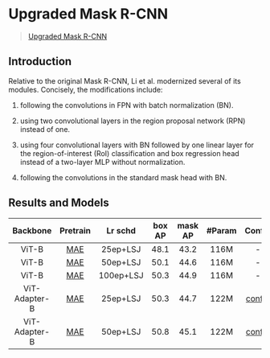 # Upgraded Mask R-CNN

> [Upgraded Mask R-CNN](https://arxiv.org/abs/2111.11429)

<!-- [ALGORITHM] -->

## Introduction

Relative to the original Mask R-CNN, Li et al. modernized several of its modules. Concisely, the modifications include: 

1. following the convolutions in FPN with batch normalization (BN).

2. using two convolutional layers in the region proposal network (RPN) instead of one.

3. using four convolutional layers with BN followed by one linear layer for the region-of-interest (RoI) classification and box regression head instead of a two-layer MLP without normalization.

4. following the convolutions in the standard mask head with BN.

## Results and Models

| Backbone      | Pretrain                                                                    | Lr schd | box AP | mask AP | #Param | Config                                                      | Download                                                                                                                     |
|:-------------:|:----------------------------------------------------------------------------:|:-------:|:------:|:-------:|:------:|:-----------------------------------------------------------:|:----------------------------------------------------------------------------------------------------------------------------:|
| ViT-B         | [MAE](https://dl.fbaipublicfiles.com/mae/pretrain/mae_pretrain_vit_base.pth) | 25ep+LSJ | 48.1   | 43.2    | 116M   | -                                                           | -                                                                                                                            |
| ViT-B         | [MAE](https://dl.fbaipublicfiles.com/mae/pretrain/mae_pretrain_vit_base.pth) | 50ep+LSJ | 50.1   | 44.6    | 116M   | -                                                           | -                                                                                                                            |
| ViT-B         | [MAE](https://dl.fbaipublicfiles.com/mae/pretrain/mae_pretrain_vit_base.pth) | 100ep+LSJ | 50.3   | 44.9    | 116M   | -                                                           | -                                                                                                                            |
| ViT-Adapter-B | [MAE](https://dl.fbaipublicfiles.com/mae/pretrain/mae_pretrain_vit_base.pth) | 25ep+LSJ | 50.3   | 44.7    | 122M   | [config](./mask_rcnn_mae_adapter_base_lsj_fpn_25ep_coco.py) | [model](https://github.com/czczup/ViT-Adapter/releases/download/v0.1.4/mask_rcnn_mae_adapter_base_lsj_fpn_25ep_coco.pth.tar) |
| ViT-Adapter-B | [MAE](https://dl.fbaipublicfiles.com/mae/pretrain/mae_pretrain_vit_base.pth) | 50ep+LSJ | 50.8   | 45.1    | 122M   | [config](./mask_rcnn_mae_adapter_base_lsj_fpn_50ep_coco.py) | [model](https://github.com/czczup/ViT-Adapter/releases/download/v0.1.4/mask_rcnn_mae_adapter_base_lsj_fpn_50ep_coco.pth.tar) |
